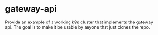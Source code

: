 # gateway-api
Provide an example of a working k8s cluster that implements the gateway api. The goal is to make it be usable by anyone that just clones the repo.
